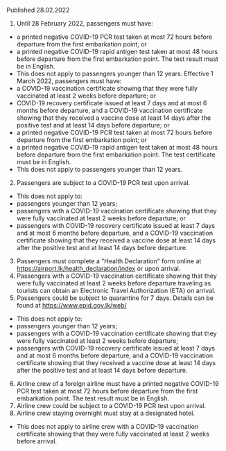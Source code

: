 Published 28.02.2022
1. Until 28 February 2022, passengers must have:
- a printed negative COVID-19 PCR test taken at most 72 hours before departure from the first embarkation point; or
- a printed negative COVID-19 rapid antigen test taken at most 48 hours before departure from the first embarkation point.
The test result must be in English.
- This does not apply to passengers younger than 12 years.
Effective 1 March 2022, passengers must have:
- a COVID-19 vaccination certificate showing that they were fully vaccinated at least 2 weeks before departure; or
- COVID-19 recovery certificate issued at least 7 days and at most 6 months before departure, and a COVID-19 vaccination certificate showing that they received a vaccine dose at least 14 days after the positive test and at least 14 days before departure; or
- a printed negative COVID-19 PCR test taken at most 72 hours before departure from the first embarkation point; or
- a printed negative COVID-19 rapid antigen test taken at most 48 hours before departure from the first embarkation point.
The test certificate must be in English.
- This does not apply to passengers younger than 12 years.
2. Passengers are subject to a COVID-19 PCR test upon arrival.
- This does not apply to:
- passengers younger than 12 years;
- passengers with a COVID-19 vaccination certificate showing that they were fully vaccinated at least 2 weeks before departure; or
- passengers with COVID-19 recovery certificate issued at least 7 days and at most 6 months before departure, and a COVID-19 vaccination certificate showing that they received a vaccine dose at least 14 days after the positive test and at least 14 days before departure.
3. Passengers must complete a "Health Declaration" form online at <a href="https://airport.lk/health_declaration/index">https://airport.lk/health_declaration/index</a> or upon arrival.
4. Passengers with a COVID-19 vaccination certificate showing that they were fully vaccinated at least 2 weeks before departure traveling as tourists can obtain an Electronic Travel Authorization (ETA) on arrival.
5. Passengers could be subject to quarantine for 7 days. Details can be found at <a href="https://www.epid.gov.lk/web/">https://www.epid.gov.lk/web/</a>
- This does not apply to:
- passengers younger than 12 years;
- passengers with a COVID-19 vaccination certificate showing that they were fully vaccinated at least 2 weeks before departure;
- passengers with COVID-19 recovery certificate issued at least 7 days and at most 6 months before departure, and a COVID-19 vaccination certificate showing that they received a vaccine dose at least 14 days after the positive test and at least 14 days before departure.
6. Airline crew of a foreign airline must have a printed negative COVID-19 PCR test taken at most 72 hours before departure from the first embarkation point. The test result must be in English.
7. Airline crew could be subject to a COVID-19 PCR test upon arrival.
8. Airline crew staying overnight must stay at a designated hotel.
- This does not apply to airline crew with a COVID-19 vaccination certificate showing that they were fully vaccinated at least 2 weeks before arrival.